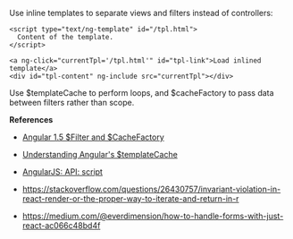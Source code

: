 Use inline templates to separate views and filters instead of controllers:

    <script type="text/ng-template" id="/tpl.html">
      Content of the template.
    </script>

    <a ng-click="currentTpl='/tpl.html'" id="tpl-link">Load inlined template</a>
    <div id="tpl-content" ng-include src="currentTpl"></div>

Use $templateCache to perform loops, and $cacheFactory to pass data between filters rather than scope.

**References**

* [Angular 1.5 $Filter and $CacheFactory](https://www.youtube.com/watch?v=YMReoK4h1qA)

* [Understanding Angular's $templateCache](https://thinkster.io/templatecache-tutorial)

* [AngularJS: API: script](https://docs.angularjs.org/api/ng/directive/script)							

* https://stackoverflow.com/questions/26430757/invariant-violation-in-react-render-or-the-proper-way-to-iterate-and-return-in-r

* https://medium.com/@everdimension/how-to-handle-forms-with-just-react-ac066c48bd4f